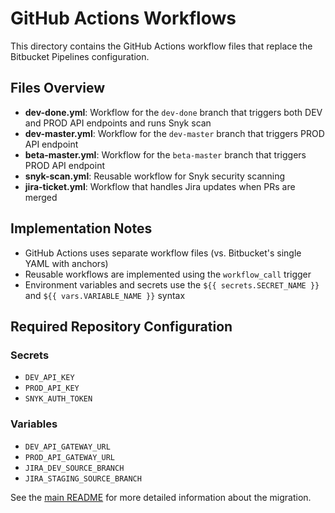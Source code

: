 # GitHub Actions Workflows

This directory contains the GitHub Actions workflow files that replace the Bitbucket Pipelines configuration.

## Files Overview

- **dev-done.yml**: Workflow for the `dev-done` branch that triggers both DEV and PROD API endpoints and runs Snyk scan
- **dev-master.yml**: Workflow for the `dev-master` branch that triggers PROD API endpoint
- **beta-master.yml**: Workflow for the `beta-master` branch that triggers PROD API endpoint
- **snyk-scan.yml**: Reusable workflow for Snyk security scanning
- **jira-ticket.yml**: Workflow that handles Jira updates when PRs are merged

## Implementation Notes

- GitHub Actions uses separate workflow files (vs. Bitbucket's single YAML with anchors)
- Reusable workflows are implemented using the `workflow_call` trigger
- Environment variables and secrets use the `${{ secrets.SECRET_NAME }}` and `${{ vars.VARIABLE_NAME }}` syntax

## Required Repository Configuration

### Secrets
- `DEV_API_KEY`
- `PROD_API_KEY`
- `SNYK_AUTH_TOKEN`

### Variables
- `DEV_API_GATEWAY_URL`
- `PROD_API_GATEWAY_URL`
- `JIRA_DEV_SOURCE_BRANCH`
- `JIRA_STAGING_SOURCE_BRANCH`

See the [main README](../README.md) for more detailed information about the migration.